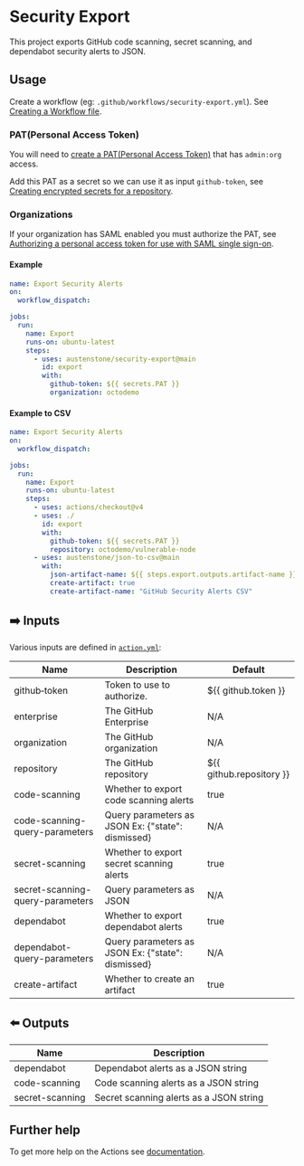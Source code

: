 # Security Export
This project exports GitHub code scanning, secret scanning, and dependabot security alerts to JSON.

## Usage
Create a workflow (eg: `.github/workflows/security-export.yml`). See [Creating a Workflow file](https://help.github.com/en/articles/configuring-a-workflow#creating-a-workflow-file).

### PAT(Personal Access Token)
You will need to [create a PAT(Personal Access Token)](https://github.com/settings/tokens/new?scopes=admin:org) that has `admin:org` access.

Add this PAT as a secret so we can use it as input `github-token`, see [Creating encrypted secrets for a repository](https://docs.github.com/en/enterprise-cloud@latest/actions/security-guides/encrypted-secrets#creating-encrypted-secrets-for-a-repository). 

### Organizations
If your organization has SAML enabled you must authorize the PAT, see [Authorizing a personal access token for use with SAML single sign-on](https://docs.github.com/en/enterprise-cloud@latest/authentication/authenticating-with-saml-single-sign-on/authorizing-a-personal-access-token-for-use-with-saml-single-sign-on).


#### Example
```yml
name: Export Security Alerts
on:
  workflow_dispatch:

jobs:
  run:
    name: Export
    runs-on: ubuntu-latest
    steps:
      - uses: austenstone/security-export@main
        id: export
        with:
          github-token: ${{ secrets.PAT }}
          organization: octodemo
```

#### Example to CSV
```yml
name: Export Security Alerts
on:
  workflow_dispatch:

jobs:
  run:
    name: Export
    runs-on: ubuntu-latest
    steps:
      - uses: actions/checkout@v4
      - uses: ./
        id: export
        with:
          github-token: ${{ secrets.PAT }}
          repository: octodemo/vulnerable-node
      - uses: austenstone/json-to-csv@main
        with:
          json-artifact-name: ${{ steps.export.outputs.artifact-name }}
          create-artifact: true
          create-artifact-name: "GitHub Security Alerts CSV"

```

## ➡️ Inputs
Various inputs are defined in [`action.yml`](action.yml):

| Name | Description | Default |
| --- | - | - |
| github&#x2011;token | Token to use to authorize. | ${{&nbsp;github.token&nbsp;}} |
| enterprise | The GitHub Enterprise | N/A |
| organization | The GitHub organization | N/A |
| repository | The GitHub repository | ${{ github.repository }} |
| code-scanning | Whether to export code scanning alerts | true |
| code-scanning-query-parameters | Query parameters as JSON Ex: {"state": dismissed} | N/A |
| secret-scanning | Whether to export secret scanning alerts | true |
| secret-scanning-query-parameters | Query parameters as JSON | N/A |
| dependabot | Whether to export dependabot alerts | true |
| dependabot-query-parameters | Query parameters as JSON Ex: {"state": dismissed} | N/A |
| create-artifact | Whether to create an artifact | true |

## ⬅️ Outputs

| Name | Description |
| --- | --- |
| dependabot | Dependabot alerts as a JSON string |
| code-scanning | Code scanning alerts as a JSON string |
| secret-scanning | Secret scanning alerts as a JSON string |


## Further help
To get more help on the Actions see [documentation](https://docs.github.com/en/actions).
